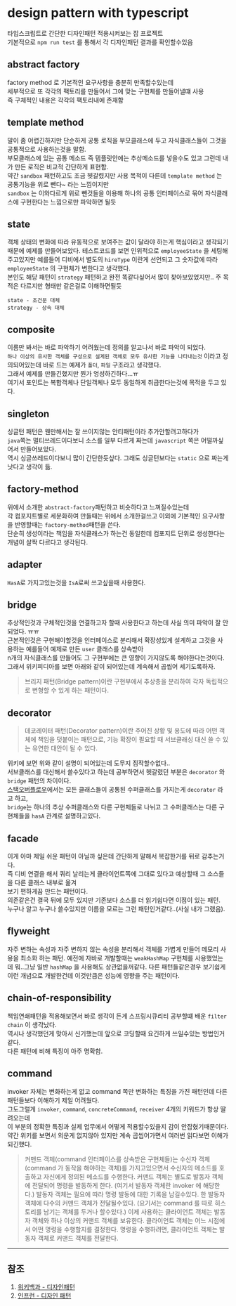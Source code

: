 # design pattern with typescript

타입스크립트로 간단한 디자인패턴 적용시켜보는 잡 프로젝트  
기본적으로 `npm run test` 를 통해서 각 디자인패턴 결과를 확인할수있음

## abstract factory

factory method 로 기본적인 요구사항을 충분히 만족할수있는데  
세부적으로 또 각각의 팩토리를 만들어서 그에 맞는 구현체를 만들어낼떄 사용  
즉 구체적인 내용은 각각의 팩토리내에 존재함

## template method

말이 좀 어렵긴하지만 단순하게 공통 로직을 부모클래스에 두고 자식클래스들이 그것을 공통적으로 사용하는것을 말함.  
부모클래스에 있는 공통 메소드 즉 템플릿안에는 추상메소드를 넣을수도 있고 그런데 내가 만든 로직은 비교적 간단하게 표현함.  
약간 `sandbox` 패턴하고도 조금 헷갈렸지만 사용 목적이 다른데 `template method` 는 공통기능을 위로 뺀다~ 라는 느낌이지만  
`sandbox` 는 이와다르게 위로 뺀것들을 이용해 하나의 공통 인터페이스로 묶어 자식클래스에 구현한다는 느낌으로만 파악하면 될듯

## state

객체 상태의 변화에 따라 유동적으로 보여주는 값이 달라야 하는게 핵심이라고 생각되기때문에 예제를 만들어보았다. 테스트코드를 보면 인위적으로 `employeeState` 을 세팅해주고있지만 예를들어 디비에서 별도의 `hireType` 이란게 선언되고 그 숫자값에 따라 `employeeState` 의 구현체가 변한다고 생각했다.  
본인도 해당 패턴이 `strategy` 패턴하고 완전 똑같다싶어서 많이 찾아보았었지만.. 주 목적은 다르지만 형태만 같은걸로 이해하면될듯

```
state - 조건문 대체
strategy - 상속 대체
```

## composite

이름만 봐서는 바로 파악하기 어려웠는데 정의를 알고나서 바로 파악이 되었다.  
`하나 이상의 유사한 객체를 구성으로 설계된 객체로 모두 유사한 기능을 나타내는것` 이라고 정의되어있는데 바로 드는 예제가 `폴더`, `파일` 구조라고 생각했다.  
그래서 예제를 만들긴했지만 뭔가 엉성하긴하다...ㅠ  
여기서 포인트는 복합객체나 단일객체나 모두 동일하게 취급한다는것에 목적을 두고 있다.

## singleton

싱글턴 패턴은 웬만해서는 잘 쓰이지않는 안티패턴이라 추가안할려고하다가  
`java`쪽는 멀티쓰레드이다보니 소스를 일부 다르게 짜는데 `javascript` 쪽은 어떨까싶어서 만들어보았다.  
역시 싱글쓰레드이다보니 많이 간단한듯싶다. 그래도 싱글턴보다는 `static` 으로 짜는게 낫다고 생각이 듦.

## factory-method

위에서 소개한 `abstract-factory`패턴하고 비슷하다고 느껴질수있는데  
각 컴포지트별로 세분화하여 만들때는 위에서 소개한걸쓰고 이외에 기본적인 요구사항을 반영할때는 `factory-method`패턴을 쓴다.  
단순히 생성이라는 책임을 자식클래스가 하는건 동일한데 컴포지트 단위로 생성한다는 개념이 살짝 다르다고 생각된다.

## adapter

`HasA`로 가지고있는것을 `IsA`로써 쓰고싶을때 사용한다.

## bridge

추상적인것과 구체적인것을 연결하고자 할때 사용한다고 하는데 사실 의미 파악이 잘 안되었다. ㅠㅠ  
근본적인것은 구현해야할것을 인터페이스로 분리해서 확장성있게 설계하고 그것을 사용하는 예를들어 예제로 만든 `user` 클래스를 상속받아  
n개의 자식클래스를 만들어도 그 구현부에는 큰 영향이 가지않도록 해야한다는것이다.
그래서 위키피디아를 보면 아래와 같이 되어있는데 계속해서 곱씹어 세기도록하자.

> 브리지 패턴(Bridge pattern)이란 구현부에서 추상층을 분리하여 각자 독립적으로 변형할 수 있게 하는 패턴이다.

## decorator

> 데코레이터 패턴(Decorator pattern)이란 주어진 상황 및 용도에 따라 어떤 객체에 책임을 덧붙이는 패턴으로,
> 기능 확장이 필요할 때 서브클래싱 대신 쓸 수 있는 유연한 대안이 될 수 있다.

위키에 보면 위와 같이 설명이 되어있는데 도무지 짐작할수없다..  
서브클래스를 대신해서 쓸수있다고 하는데 공부하면서 헷갈렸던 부분은 `decorator` 와 `bridge` 패턴의 차이이다.  
[스택오버플로우](https://stackoverflow.com/questions/48355238/difference-between-bridge-and-decorator-pattern)에서는 모든 클래스들이 공통된 수퍼클래스를 가지는게 `decorator` 라고 하고,  
`bridge`는 하나의 추상 수퍼클래스와 다른 구현체들로 나뉘고 그 수퍼클래스는 다른 구현체들을 `hasA` 관계로 설명하고있다.

## facade

이게 아마 제일 쉬운 패턴이 아닐까 싶은데 간단하게 말해서 복잡한거를 뒤로 감추는거다.  
즉 디비 연결을 해서 쿼리 날리는게 클라이언트쪽에 그대로 있다고 예상할때 그 소스들을 다른 클래스 내부로 옮겨  
보기 편하게끔 만드는 패턴이다.  
의존같은건 결국 뒤에 모두 있지만 기존보다 소스를 더 읽기쉽다면 이점이 있는 패턴.  
누구나 알고 누구나 쓸수있지만 이름을 모르는 그런 패턴인거같다..(사실 내가 그랬음).

## flyweight

자주 변하는 속성과 자주 변하지 않는 속성을 분리해서 객체를 가볍게 만들어 메모리 사용을 최소화 하는 패턴.
예전에 자바로 개발할때는 `weakHashMap` 구현체를 사용했었는데 뭐..그냥 일반 `hashMap` 을 사용해도 상관없을꺼같다.
다른 패턴들같은경우 보기쉽게 이런 개념으로 개발한건데 이것만큼은 성능에 영향을 주는 패턴이다.

## chain-of-responsibility

책임연쇄패턴을 적용해보면서 바로 생각이 든게 스프링시큐리티 공부할떄 배운 `filter chain` 이 생각났다.  
역시나 생각했던게 맞아서 신기했는데 앞으로 코딩할때 요긴하게 쓰일수있는 방법인거같다.  
다른 패턴에 비해 특징이 아주 명확함.

## command

invoker 자체는 변화하는게 없고 command 쪽만 변화하는 특징을 가진 패턴인데 다른 패턴들보다 이해하기 제일 어려웠다.  
그도그럴게 `invoker`, `command`, `concreteCommand`, `receiver` 4개의 키워드가 항상 딸려오는데  
이 부분의 정확한 특징과 실제 업무에서 어떻게 적용할수있을지 감이 안잡혔기때문이다.  
약간 위키를 보면서 외운게 없지않아 있지만 계속 곱씹어가면서 여러번 읽다보면 이해가 되긴했다.

> 커맨드 객체(command 인터페이스를 상속받은 구현체들)는 수신자 객체(command 가 동작을 해야하는 객체)를 가지고있으면서
> 수신자의 메소드를 호출하고 자신에게 정의된 메소드를 수행한다. 커맨드 객체는 별도로 발동자 객체에 전달되어 명령을 발동하게 한다. (여기서 발동자 객체란 invoker 에 해당한다.)
> 발동자 객체는 필요에 따라 명령 발동에 대한 기록을 남길수있다. 한 발동자 객체에 다수의 커맨드 객체가 전달될수있다. (요기서는 command 를 따로 히스토리를 남기는 객체를 두거나 할수있다.)
> 이제 사용하는 클라이언트 객체는 발동자 객체와 하나 이상의 커맨드 객체를 보유한다.
> 클라이언트 객체는 어느 시점에서 어떤 명령을 수행할지를 결정한다. 명령을 수행하려면, 클라이언트 객체는 발동자 객체로 커맨드 객체를 전달한다.

---

## 참조

1. [위키백과 - 디자인패턴](https://ko.wikipedia.org/wiki/%EC%86%8C%ED%94%84%ED%8A%B8%EC%9B%A8%EC%96%B4_%EB%94%94%EC%9E%90%EC%9D%B8_%ED%8C%A8%ED%84%B4)
2. [인프런 - 디자인 패턴](https://www.inflearn.com/course/%EB%94%94%EC%9E%90%EC%9D%B8-%ED%8C%A8%ED%84%B4)
